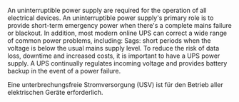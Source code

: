 An uninterruptible power supply are  required for the operation of all electrical devices. An uninterruptible power supply's primary role is to provide short-term emergency power when there's a complete mains failure or blackout. In addition, most modern online UPS can correct a wide range of common power problems, including: Sags: short periods when the voltage is below the usual mains supply level. To reduce the risk of data loss, downtime and increased costs, it is important to have a UPS power supply. A UPS continually regulates incoming voltage and provides battery backup in the event of a power failure.

Eine unterbrechungsfreie Stromversorgung (USV) ist für den Betrieb aller elektrischen Geräte erforderlich. 
